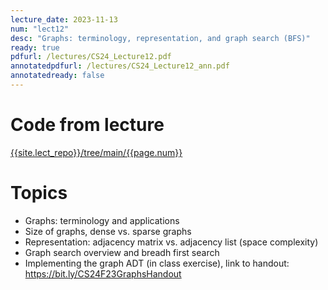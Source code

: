 ```yaml
---
lecture_date: 2023-11-13
num: "lect12"
desc: "Graphs: terminology, representation, and graph search (BFS)"
ready: true
pdfurl: /lectures/CS24_Lecture12.pdf
annotatedpdfurl: /lectures/CS24_Lecture12_ann.pdf
annotatedready: false
---
```


# Code from lecture
[{{site.lect_repo}}/tree/main/{{page.num}}]({{site.lect_repo}}/tree/main/{{page.num}})

# Topics
* Graphs: terminology and applications
* Size of graphs, dense vs. sparse graphs
* Representation: adjacency matrix vs. adjacency list (space complexity)
* Graph search overview and breadh first search
* Implementing the graph ADT (in class exercise), link to handout: <https://bit.ly/CS24F23GraphsHandout>


